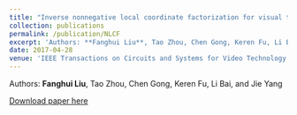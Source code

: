 ```yaml
---
title: "Inverse nonnegative local coordinate factorization for visual tracking"
collection: publications
permalink: /publication/NLCF
excerpt: 'Authors: **Fanghui Liu**, Tao Zhou, Chen Gong, Keren Fu, Li Bai, and Jie Yang'
date: 2017-04-28
venue: 'IEEE Transactions on Circuits and Systems for Video Technology'
---
```

Authors: **Fanghui Liu**, Tao Zhou, Chen Gong, Keren Fu, Li Bai, and Jie Yang

[Download paper here](http://sgre.github.io/files/NLCF.pdf)

